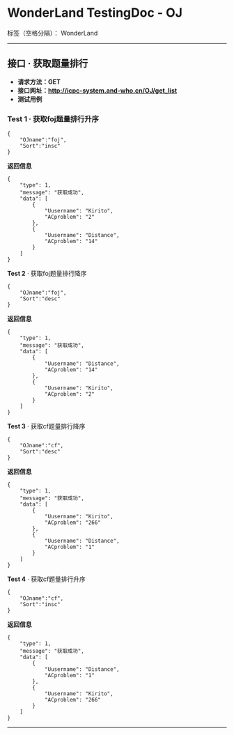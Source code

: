 # WonderLand TestingDoc - OJ

标签（空格分隔）： WonderLand

---

## **接口 · 获取题量排行**
- **请求方法：GET**
- **接口网址：http://icpc-system.and-who.cn/OJ/get_list**
- **测试用例**

### **Test 1** · 获取foj题量排行升序
```
{
	"OJname":"foj",
	"Sort":"insc"
}
```
**返回信息**
```
{
	"type": 1,
	"message": "获取成功",
	"data": [
		{
			"Uusername": "Kirito",
			"ACproblem": "2"
		},
		{
			"Uusername": "Distance",
			"ACproblem": "14"
		}
	]
}
```

**Test 2** · 获取foj题量排行降序
```
{
	"OJname":"foj",
	"Sort":"desc"
}
```

**返回信息**
```
{
	"type": 1,
	"message": "获取成功",
	"data": [
		{
			"Uusername": "Distance",
			"ACproblem": "14"
		},
		{
			"Uusername": "Kirito",
			"ACproblem": "2"
		}
	]
}
```


**Test 3** · 获取cf题量排行降序
```
{
	"OJname":"cf",
	"Sort":"desc"
}
```

**返回信息**
```
{
	"type": 1,
	"message": "获取成功",
	"data": [
		{
			"Uusername": "Kirito",
			"ACproblem": "266"
		},
		{
			"Uusername": "Distance",
			"ACproblem": "1"
		}
	]
}
```

**Test 4** · 获取cf题量排行升序
```
{
	"OJname":"cf",
	"Sort":"insc"
}
```

**返回信息**
```
{
	"type": 1,
	"message": "获取成功",
	"data": [
		{
			"Uusername": "Distance",
			"ACproblem": "1"
		},
		{
			"Uusername": "Kirito",
			"ACproblem": "266"
		}
	]
}
```

---


